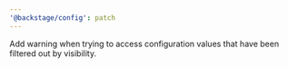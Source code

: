 ```yaml
---
'@backstage/config': patch
---
```


Add warning when trying to access configuration values that have been filtered out by visibility.
